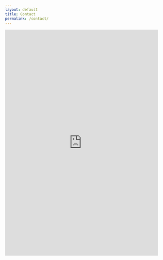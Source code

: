 ```yaml
---
layout: default
title: Contact
permalink: /contact/
---
```

<iframe class="contact-form" src="https://docs.google.com/forms/d/e/1FAIpQLSex8tMVcW5y9XWnk298TgoDFIhPWy8LyHaOmsoavZtB9IkuPw/viewform?embedded=true" width="100%" height="744" frameborder="0" marginheight="0" marginwidth="0">Loading…</iframe>
